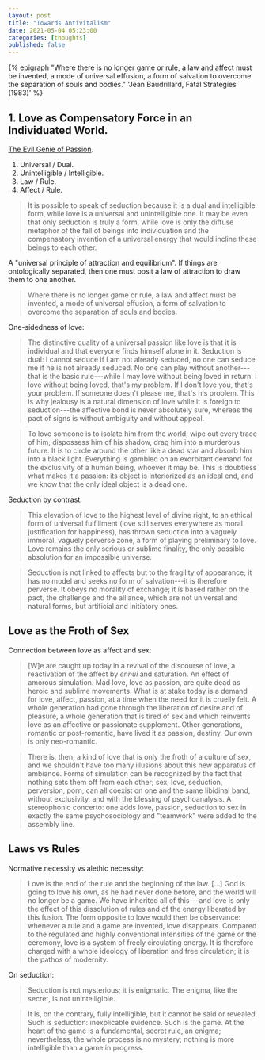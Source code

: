 ```yaml
---
layout: post
title: "Towards Antivitalism"
date: 2021-05-04 05:23:00
categories: [thoughts]
published: false
---
```


{% epigraph "Where there is no longer game or rule, a law and affect must be invented, a mode of universal effusion, a form of salvation to overcome the separation of souls and bodies." 'Jean Baudrillard, Fatal Strategies (1983)' %}

## 1. Love as Compensatory Force in an Individuated World.

[The Evil Genie of Passion]({{site.baseurl}}/assets/pdf/baudrillard-passion.pdf).

1. Universal / Dual.
2. Unintelligible / Intelligible.
3. Law / Rule.
4. Affect / Rule.

> It is possible to speak of seduction because it is a dual and intelligible form, while love is a universal and unintelligible one. It may be even that only seduction is truly a form, while love is only the diffuse metaphor of the fall of beings into individuation and the compensatory invention of a universal energy that would incline these beings to each other.

A "universal principle of attraction and equilibrium". If things are ontologically separated, then one must posit a law of attraction to draw them to one another.

> Where there is no longer game or rule, a law and affect must be invented, a mode of universal effusion, a form of salvation to overcome the separation of souls and bodies.

One-sidedness of love:

> The distinctive quality of a universal passion like love is that it is individual and that everyone finds himself alone in it. Seduction is dual: I cannot seduce if I am not already seduced, no one can seduce me if he is not already seduced. No one can play without another---that is the basic rule---while I may love without being loved in return. I love without being loved, that's my problem. If I don't love you, that's your problem. If someone doesn't please me, that's his problem. This is why jealousy is a natural dimension of love while it is foreign to seduction---the affective bond is never absolutely sure, whereas the pact of signs is without ambiguity and without appeal.

> To love someone is to isolate him from the world, wipe out every trace of him, dispossess him of his shadow, drag him into a murderous future. It is to circle around the other like a dead star and absorb him into a black light. Everything is gambled on an exorbitant demand for the exclusivity of a human being, whoever it may be. This is doubtless what makes it a passion: its object is interiorized as an ideal end, and we know that the only ideal object is a dead one.

Seduction by contrast:

> This elevation of love to the highest level of divine right, to an ethical form of universal fulfillment (love still serves everywhere as moral justification for happiness), has thrown seduction into a vaguely immoral, vaguely perverse zone, a form of playing preliminary to love. Love remains the only serious or sublime finality, the only possible absolution for an impossible universe.

> Seduction is not linked to affects but to the fragility of appearance; it has no model and seeks no form of salvation---it is therefore perverse. It obeys no morality of exchange; it is based rather on the pact, the challenge and the alliance, which are not universal and natural forms, but artificial and initiatory ones.

## Love as the Froth of Sex

Connection between love as affect and sex:

> [W]e are caught up today in a revival of the discourse of love, a reactivation of the affect by _ennui_ and saturation. An effect of amorous simulation. Mad love, love as passion, are quite dead as heroic and sublime movements. What is at stake today is a demand for love, affect, passion, at a time when the need for it is cruelly felt. A whole generation had gone through the liberation of desire and of pleasure, a whole generation that is tired of sex and which reinvents love as an affective or passionate supplement. Other generations, romantic or post-romantic, have lived it as passion, destiny. Our own is only neo-romantic.

> There is, then, a kind of love that is only the froth of a culture of sex, and we shouldn't have too many illusions about this new apparatus of ambiance. Forms of simulation can be recognized by the fact that nothing sets them off from each other; sex, love, seduction, perversion, porn, can all coexist on one and the same libidinal band, without exclusivity, and with the blessing of psychoanalysis. A stereophonic concerto: one adds love, passion, seduction to sex in exactly the same psychosociology and "teamwork" were added to the assembly line.

## Laws vs Rules

Normative necessity vs alethic necessity:

> Love is the end of the rule and the beginning of the law. [...] God is going to love his own, as he had never done before, and the world will no longer be a game. We have inherited all of this---and love is only the effect of this dissolution of rules and of the energy liberated by this fusion. The form opposite to love would then be observance: whenever a rule and a game are invented, love disappears. Compared to the regulated and highly conventional intensities of the game or the ceremony, love is a system of freely circulating energy. It is therefore charged with a whole ideology of liberation and free circulation; it is the pathos of modernity.

On seduction:

> Seduction is not mysterious; it is enigmatic. The enigma, like the secret, is not unintelligible.

> It is, on the contrary, fully intelligible, but it cannot be said or revealed. Such is seduction: inexplicable evidence. Such is the game. At the heart of the game is a fundamental, secret rule, an enigma; nevertheless, the whole process is no mystery; nothing is more intelligible than a game in progress.
